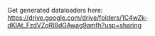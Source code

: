 Get generated dataloaders here: https://drive.google.com/drive/folders/1C4wZk-dKlAt_FzdVZqRl8dGAwag9amfh?usp=sharing